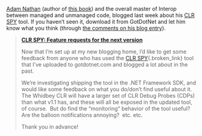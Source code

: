 <a href="http://blogs.msdn.com/adam_nathan" target="_blank" class="broken_link">Adam Nathan</a> (author of <a href="http://www.amazon.com/exec/obidos/ASIN/067232170X/duncanmackenz-20?creative=125581&#038;camp=2321&#038;link_code=as1" target="_blank">this book</a>) and the overall master of Interop between managed and unmanaged code, blogged last week about his <a href="http://www.gotdotnet.com/Community/UserSamples/Details.aspx?SampleGuid=c7b955c7-231a-406c-9fa5-ad09ef3bb37f" target="_blank" class="broken_link">CLR SPY</a> tool. If you haven&#8217;t seen it, download it from GotDotNet and let him know what you think (through <a href="http://blogs.msdn.com/adam_nathan/archive/2004/01/13/58308.aspx#FeedBack" target="_blank" class="broken_link">the comments on his blog entry</a>).

> **<a href="http://blogs.msdn.com/adam_nathan/archive/2004/01/13/58308.aspx" target="_blank" class="broken_link">CLR SPY: Feature requests for the next version<br /> </a>**
> 
> Now that I&#8217;m set up at my new blogging home, I&#8217;d like to get some feedback from anyone who has used the [CLR SPY](http://www.gotdotnet.com/Community/UserSamples/Details.aspx?SampleGuid=c7b955c7-231a-406c-9fa5-ad09ef3bb37f){.broken_link} tool that I&#8217;ve uploaded to gotdotnet.com and blogged a lot about in the past.
> 
> We&#8217;re investigating shipping the tool in the .NET Framework SDK, and would like some feedback on what you do/don&#8217;t find useful about it.&nbsp; The Whidbey CLR will have a larger set of CLR Debug Probes (CDPs) than what&nbsp;v1.1 has, and these will all be exposed in the updated tool, of course.&nbsp; But do find the “monitoring“ behavior of the tool useful?&nbsp; Are the balloon notifications annoying?&nbsp; etc. etc.
> 
> Thank you in advance!